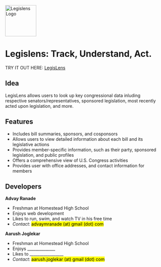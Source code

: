 <img src="/legislens_logo_1.png" width="100px" alt="Legislens Logo"/>

# Legislens: Track, Understand, Act.

TRY IT OUT HERE: [LegisLens](https://advayranade.github.io/legislens)

## Idea
LegisLens allows users to look up key congressional data inluding respective senators/representatives, sponsored legislation, most recently acted upon legislation, and more.

## Features
- Includes bill summaries, sponsors, and cosponsors
- Allows users to view detailed information about each bill and its legislative actions
- Provides member-specific information, such as their party, sponsored legislation, and public profiles
- Offers a comprehensive view of U.S. Congress activities
- Provides user with office addresses, and contact information for members

## Developers

**Advay Ranade**
- Freshman at Homestead High School
- Enjoys web development
- Likes to run, swim, and watch TV in his free time
- _Contact_: <mark>advaymranade (at) gmail (dot) com</mark>

**Aarush Joglekar**
- Freshman at Homestead High School
- Enjoys ______________
- Likes to _________________
- _Contact_: <mark>aarush.joglekar (at) gmail (dot) com</mark>
